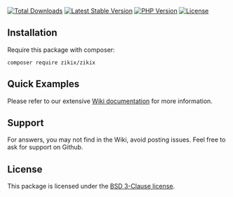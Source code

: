 [![Total Downloads](https://poser.pugx.org/zikix/zikix/d/total.svg)][packagist]
[![Latest Stable Version](https://poser.pugx.org/zikix/zikix/v/stable.svg)][packagist]
[![PHP Version](https://img.shields.io/packagist/php-v/zikix/zikix.svg)][packagist]
[![License](https://poser.pugx.org/zikix/zikix/license.svg)][packagist]

## Installation

Require this package with composer:

```shell
composer require zikix/zikix
```

## Quick Examples

Please refer to our extensive [Wiki documentation](https://github.com/zikix-com/zikix/wiki) for more
information.

## Support

For answers, you may not find in the Wiki, avoid posting issues. Feel free to ask for support on Github.

## License

This package is licensed under the [BSD 3-Clause license](http://opensource.org/licenses/BSD-3-Clause).

[packagist]: https://packagist.org/packages/zikix/zikix
